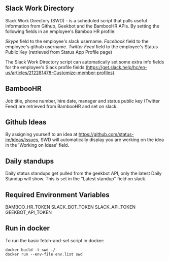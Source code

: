 ## Slack Work Directory

Slack Work Directory (SWD) - is a scheduled script that pulls useful information from Github, Geekbot and the BambooHR APIs.
By setting the following fields in an employee's Bamboo HR profile:

_Skype_ field to the employee's slack username.
_Facebook_ field to the employee's github username.
_Twitter Feed_ field to the employee's Status Public Key (retrieved from Status App Profile page)

The Slack Work Directory script can automatically set some extra info fields for the employee's Slack profile fields (https://get.slack.help/hc/en-us/articles/212281478-Customize-member-profiles).

## BambooHR

Job title, phone number, hire date, manager and status public key (Twitter Feed) are retrieved from BambooHR and set on slack.

## Github Ideas

By assigning yourself to an idea at https://github.com/status-im/ideas/issues,
SWD will automatically display you are working on the idea in the 'Working on Ideas' field.

##  Daily standups

Daily status standups get pulled from the geekbot API, only the latest Daily Standup will show.
This is set in the "Latest standup" field on slack.

## Required Environment Variables

BAMBOO_HR_TOKEN
SLACK_BOT_TOKEN
SLACK_API_TOKEN
GEEKBOT_API_TOKEN

## Run in docker

To run the basic fetch-and-set script in docker:

```
docker build -t swd ./
docker run --env-file env.list swd
```
